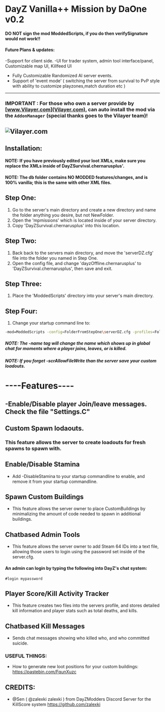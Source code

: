# DayZ Vanilla++ Mission by DaOne v0.2
#### DO NOT sign the mod ModdedScripts, if you do then verifySignature would not work!!

#### Future Plans & updates:
 -Support for client side.
	-UI for trader system, admin tool interface/panel, Customizable map UI, Killfeed UI
 - Fully Customizable Randomized AI server events.
 - Support of 'event mode' ( switching the server from survival to PvP style with ability to customize playzones,match duration etc )
----------------------------------------------------------------------------------------------------------------------
### IMPORTANT : For those who own a server provide by [www.Vilayer.com](Vilayer.com), can auto install the mod via the `AddonManager` (special thanks goes to the Vilayer team)!
![Vilayer.com](https://ci5.googleusercontent.com/proxy/yE1RaRsPdehe3Y5lTBg3K2UmKkKYBPUl4HOLneY8hzalp34EayGB0c8qeUxsz4W_vaGETV57DzOYC1huj7bvJmDlyfIodhIE2p07uyLeVuvkyCvCOmKg=s0-d-e1-ft#https://www.vilayer.com/templates/ColoNode/html/img/logo_dark.png)
----------------------------------------------------------------------------------------------------------------------

## Installation:
#### NOTE: If you have previously edited your loot XMLs, make sure you replace the XMLs inside of DayZSurvival.chernarusplus'.
#### NOTE: The db folder contains NO MODDED features/changes, and is 100% vanilla; this is the same with other XML files.

## Step One:
1. Go to the server's main directory and create a new directory and name the folder anything you desire, but not NewFolder.
2. Open the 'mpmissions' which is located inside of your server directory.
3. Copy 'DayZSurvival.chernarusplus' into this location.

## Step Two:
1. Back back to the servers main directory, and move the 'serverDZ.cfg' file into the folder you named in Step One.
2. Open the config file, and change 'dayzOffline.chernarusplus' to 'DayZSurvival.chernarusplus', then save and exit.

## Step Three:
1. Place the 'ModdedScripts' directory into your server's main directory.

## Step Four:
1. Change your startup command line to:

```bash
-mod=ModdedScripts -config=FolderFromStepOne\serverDZ.cfg -profiles=FolderFromStepOne -name=myServerName -scrAllowFileWrite
```

##### NOTE: The -name tag will change the name which shows up in global chat for moments where a player joins, leaves, or is killed.
##### NOTE: If you forget -scrAllowFileWrite than the server save your custom loadouts.

# ----Features----

## -Enable/Disable player Join/leave messages. Check the file "Settings.C"

## Custom Spawn lodaouts.
### This feature allows the server to create loadouts for fresh spawns to spawn with.

## Enable/Disable Stamina
- Add -DisableStamina to your startup commandline to enable, and remove it from your startup commandline.

## Spawn Custom Buildings
- This feature allows the server owner to place CustomBuildings by minimalizing the amount of code needed to spawn in additional buildings.

## Chatbased Admin Tools
- This feature allows the server owner to add Steam 64 IDs into a text file, allowing those users to login using the password set inside of the server.cfg.

#### An admin can login by typing the following into DayZ's chat system:
```
#login mypassword
```

## Player Score/Kill Activity Tracker
- This feature creates two files into the servers profile, and stores detailed kill information and player stats such as total deaths, and kills.

## Chatbased Kill Messages
- Sends chat messages showing who killed who, and who committed suicide.

### USEFUL THINGS:
- How to generate new loot positions for your custom buildings: https://pastebin.com/FqunXuzc

## CREDITS:
- @Sen ( @zalexki zalexki ) from DayZModders Discord Server for the KillScore system https://github.com/zalexki
